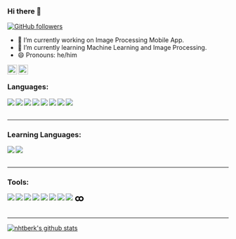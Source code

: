 ### Hi there 👋

[![GitHub followers](https://img.shields.io/github/followers/nhtberk.svg?style=social&label=Follow&maxAge=2592000)](https://github.com/nhtberk?tab=followers)

- 🔭 I’m currently working on Image Processing Mobile App.
- 🌱 I’m currently learning Machine Learning and Image Processing.
- 😄 Pronouns: he/him


[<img align="left" alt="nhtberk | LinkedIn" width="22px" src="https://cdn.jsdelivr.net/npm/simple-icons@v3/icons/linkedin.svg" />][linkedin]
[<img align="left" alt="nhtberk | Instagram" width="22px" src="https://cdn.jsdelivr.net/npm/simple-icons@v3/icons/instagram.svg" />][instagram]

<br />

### Languages:
<img align="left" src="https://img.icons8.com/color/48/000000/html-5--v1.png"/>
<img align="left" src="https://img.icons8.com/color/48/000000/css3.png"/>
<img align="left" src="https://img.icons8.com/color/48/000000/python--v1.png"/>
<img align="left" src="https://img.icons8.com/officel/48/000000/php-logo.png"/>
<img align="left" src="https://img.icons8.com/fluency/48/000000/laravel.png"/>
<img align="left" src="https://img.icons8.com/color/48/000000/java-coffee-cup-logo--v1.png"/>
<img align="left" src="https://img.icons8.com/external-tal-revivo-color-tal-revivo/48/000000/external-postgre-sql-a-free-and-open-source-relational-database-management-system-logo-color-tal-revivo.png"/>
<img align="left" src="https://img.icons8.com/color/48/000000/javascript--v1.png"/>

<br />
<br />

---

### Learning Languages:
<img align="left" src="https://img.icons8.com/office/48/000000/react.png"/>
<img align="left" src="https://img.icons8.com/material-outlined/48/000000/kotlin.png"/>


<br />
<br />

---

### Tools:

<img align="left" src="https://img.icons8.com/fluency/48/000000/visual-studio-code-2019.png"/>
<img align="left" src="https://img.icons8.com/color/48/000000/nodejs.png"/>
<img align="left" src="https://img.icons8.com/color/48/000000/android-studio--v2.png"/>
<img align="left" src="https://img.icons8.com/color/48/000000/pycharm.png"/>
<img align="left" src="https://img.icons8.com/ios/48/000000/wordpress--v2.png"/>
<img align="left" src="https://img.icons8.com/color/48/000000/adobe-photoshop--v1.png"/>
<img align="left" src="https://img.icons8.com/nolan/48/brackets-ide.png"/>
<img align="left" src="https://img.icons8.com/color/48/000000/firebase.png"/>
<svg width="24" height="24" viewBox="0 0 1000 1000" xmlns="http://www.w3.org/2000/svg"><path d=" M 665 375C 633 375 602 388 579 411C 556 434 543 465 543 498C 543 530 556 561 579 584C 602 607 633 620 665 620C 698 620 729 607 752 584C 775 561 788 530 788 498C 788 430 733 375 665 375C 665 375 665 375 665 375M 338 261C 390 261 440 278 481 310C 481 310 424 411 424 411C 401 388 370 375 338 375C 305 375 274 388 251 411C 228 434 215 465 215 498C 215 530 228 561 251 584C 274 607 305 620 338 620C 369 620 399 608 422 587C 422 587 480 686 480 686C 439 717 389 734 338 734C 275 734 215 709 171 665C 126 620 101 560 101 498C 101 367 207 261 338 261C 338 261 338 261 338 261M 665 261C 796 261 902 367 902 498C 902 628 796 734 665 734C 603 734 543 709 498 665C 454 620 429 560 429 498C 429 367 535 261 665 261C 665 261 665 261 665 261"/></svg>

<br />
<br />

---

[![nhtberk's github stats](https://github-readme-stats.vercel.app/api?username=nhtberk&theme=blue-green)](https://github.com/anuraghazra/github-readme-stats)









[instagram]: https://instagram.com/nhtberk
[linkedin]: https://linkedin.com/in/nhtberk
